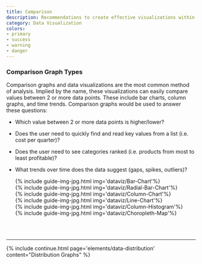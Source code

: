 ```yaml
---
title: Comparison
description: Recommendations to create effective visualizations within Ipreo products
category: Data Visualization
colors:
- primary
- success
- warning
- danger
---
```


### Comparison Graph Types
Comparison graphs and data visualizations are the most common method of analysis. Implied by the name, these visualizations can easily compare values between 2 or more data points. These include bar charts, column graphs, and time trends. 
Comparison graphs would be used to answer these questions:
- Which value between 2 or more data points is higher/lower?
- Does the user need to quickly find and read key values from a list (i.e. cost per quarter)?
- Does the user need to see categories ranked (i.e. products from most to least profitable)?
- What trends over time does the data suggest (gaps, spikes, outliers)?

  <div class="c-row">
    <div class="c-col-12 c-col-lg-2">
      {% include guide-img-jpg.html img='dataviz/Bar-Chart'%}
    </div>

    <div class="c-col-12 c-col-lg-2">
      {% include guide-img-jpg.html img='dataviz/Radial-Bar-Chart'%}
    </div>

    <div class="c-col-12 c-col-lg-2">
      {% include guide-img-jpg.html img='dataviz/Column-Chart'%}
    </div>

    <div class="c-col-12 c-col-lg-2">
      {% include guide-img-jpg.html img='dataviz/Line-Chart'%}
    </div>

    <div class="c-col-12 c-col-lg-2">
      {% include guide-img-jpg.html img='dataviz/Column-Histogram'%}
    </div>

    <div class="c-col-12 c-col-lg-2">
      {% include guide-img-jpg.html img='dataviz/Choropleth-Map'%}
    </div>
  </div>

<br>
<br>
<hr>

{% include continue.html page='elements/data-distribution' content="Distribution Graphs" %}